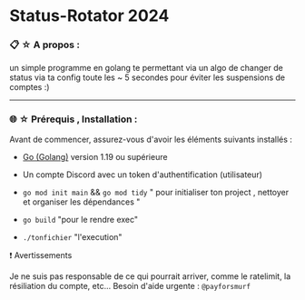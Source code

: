 # Status-Rotator 2024 

### 📋 ☆ A propos :
un simple programme en golang te permettant via un algo de changer de status via ta config toute les ~ 5 secondes pour éviter les suspensions de comptes :)

-----


### 🌐 ☆ Prérequis , Installation :
  Avant de commencer, assurez-vous d'avoir les éléments suivants installés :

- [Go (Golang)](https://go.dev/doc/install) version 1.19 ou supérieure
- Un compte Discord avec un token d'authentification (utilisateur)

- `go mod init main` &&  `go mod tidy` " pour initialiser ton project  , nettoyer et organiser les dépendances "
- `go build` "pour le rendre exec"
- `./tonfichier` "l'execution"

❗ Avertissements

Je ne suis pas responsable de ce qui pourrait arriver, comme le ratelimit, la résiliation du compte, etc...
Besoin d'aide urgente : `@payforsmurf`

